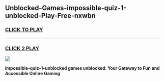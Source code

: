 
## Unblocked-Games-impossible-quiz-1-unblocked-Play-Free-nxwbn
<h3>
<a href="https://premium76.site?title=impossible-quiz-1-unblocked&ref=20M">CLICK TO PLAY</a></h3>
<hr>

<h3>
<a href="https://premium76.site?title=impossible-quiz-1-unblocked&ref=20M">CLICK 2 PLAY</a>
  
</h3>

<a href="https://premium76.site?title=impossible-quiz-1-unblocked&ref=19M"><img src="https://clearcache.store/games.png"></a>


**impossible-quiz-1-unblocked games unblocked: Your Gateway to Fun and Accessible Online Gaming**
